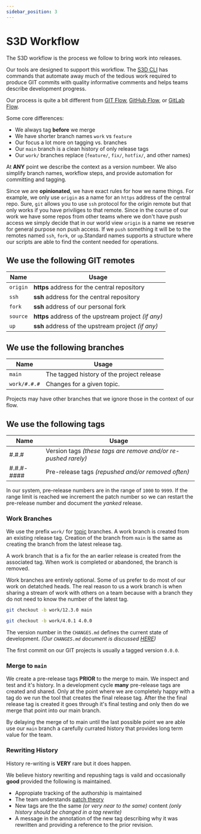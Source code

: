 ```yaml
---
sidebar_position: 3
---
```

# S3D Workflow
The S3D workflow is the process we follow to bring work into releases.

Our tools are designed to support this workflow. The [S3D
CLI](/docs/source/s3d-cli/) has commands that automate away much of the tedious
work required to produce GIT commits with quality informative comments and
helps teams describe development progress.

Our process is quite a bit different from [GIT
Flow](https://www.atlassian.com/git/tutorials/comparing-workflows/gitflow-workflow),
[GitHub Flow](https://docs.github.com/en/get-started/quickstart/github-flow),
or [GitLab Flow](https://docs.gitlab.com/ee/topics/gitlab_flow.html).

Some core differences:
- We always tag **before** we merge
- We have shorter branch names `work` vs `feature`
- Our focus a lot more on tagging vs. branches
- Our `main` branch is a clean history of only release tags
- Our `work/` branches replace (`feature/`, `fix/`, `hotfix/`, and other names)

At **ANY** point we describe the context as a version numbeer. We also simplify
branch names, workflow steps, and provide automation for committing and
tagging.

Since we are **opinionated**, we have exact rules for how we name things. For
example, we only use `origin` as a name for an `https` address of the central
repo. Sure, `git` allows you to use `ssh` protocol for the origin remote but
that only works if you have priviliges to that remote.  Since in the course of
our work we have some repos from other teams where we don't have push access we
simply decide that in our world view `origin` is a name we reserve for general
purpose non push access. If we `push` something it will be to the remotes named
`ssh`, `fork`, or `up`.Standard names supports a structure where our scripts
are able to find the content needed for operations.

## We use the following GIT remotes
| Name     | Usage                                                |
| -------- | ---------------------------------------------------- |
| `origin` | **https** address for the central repository         |
| `ssh`    | **ssh** address for the central repository           |
| `fork`   | **ssh** address of our personal fork                 |
| `source` | **https** address of the upstream project _(if any)_ |
| `up`     | **ssh** address of the upstream project _(if any)_   |

## We use the following branches
| Name         | Usage                                             |
| ------------ | ------------------------------------------------- |
| `main`       | The tagged history of the project release         |
| `work/#.#.#` | Changes for a given topic.                        |

Projects may have other branches that we ignore those in the context of our
flow.

## We use the following tags
| Name       | Usage                                                          |
| ---------- | ---------------------------------------------------------------|
| #.#.#      | Version tags _(these tags are remove and/or re-pushed rarely)_ |
| #.#.#-#### | Pre-release tags _(repushed and/or removed often)_             |

In our system, pre-release numbers are in the range of `1000` to `9999`. If the
range limit is reached we increment the patch number so we can restart the
pre-release number and document the _yanked_ release.

### Work Branches
We use the prefix `work/` for
[topic](https://git-scm.com/docs/gitworkflows#_topic_branches) branches. A work
branch is created from an existing release tag. Creation of the branch from
`main` is the same as creating the branch from the latest release tag.

A work branch that is a fix for the an earlier release is created from the
associated tag. When work is completed or abandoned, the branch is removed.

Work branches are entirely optional. Some of us prefer to do most of our work
on detatched heads. The real reason to us a work branch is when sharing a
stream of work with others on a team because with a branch they do not need to
know the number of the latest tag.

```bash title="New work example"
git checkout -b work/12.3.0 main
```

```bash title="Bug fix example"
git checkout -b work/4.0.1 4.0.0
```

The version number in the `CHANGES.md` defines the current state of
development. _(Our `CHANGES.md` document is discussed
[HERE](./changes))_

The first commit on our GIT projects is usually a tagged version `0.0.0`.

### Merge to `main`
We create a pre-release tags **PRIOR** to the merge to main. We inspect and
test and it's history. In a development cycle **many** pre-release tags are
created and shared. Only at the point where we are completely happy with a tag
do we run the tool that creates the final release tag. After the the final
release tag is created it goes through it's final testing and only then do we
merge that point into our main branch.

By delaying the merge of to main until the last possible point we are able use
our `main` branch a carefully currated history that provides long term value
for the team.

### Rewriting History
History re-writing is **VERY** rare but it does happen.

We believe history rewriting and repushing tags is vaild and occasionally
**good** provided the following is maintained.
- Appropiate tracking of the authorship is maintained
- The team understands [patch theory](https://go.s3d.club/patch)
- New tags are the the same _(or very near to the same)_ content _(only history
  should be changed in a tag rewrite)_
- A message in the annotation of the new tag describing why it was rewritten
  and providing a reference to the prior revision.
